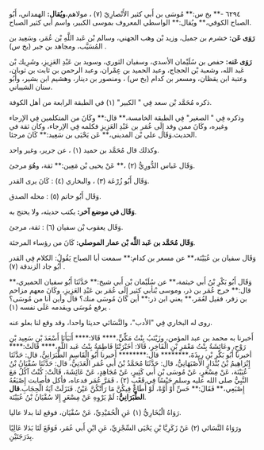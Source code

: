 ٦٢٩٤ -** بخ س:** مُوسَى بن أَبي كثير الأَنْصارِيّ (٧) ، مولاهم،**ويُقال:** الهمداني، أَبُو الصباح الكوفي،** ويُقال:** الواسطي المعروف بموسى الكبير، واسم أبي كثير الصباح.

**رَوَى عَن:** خشرم بن جميل، وزيد بْن وهب الجهني، وسالم بْن عَبد اللَّهِ بْن عُمَر، وسَعِيد بن المُسَيَّب، ومجاهد بن جبر (بخ س) .

**رَوَى عَنه:** حفص بن سُلَيْمان الأسدي، وسفيان الثوري، وسويد بن عَبْدِ العَزِيزِ، وشَرِيك بْن عَبد الله، وشعبة بْن الحجاج، وعبد الحميد بن عِمْران، وعبد الرحمن بن ثابت بن ثوبان، وعتبة ابن يقظان، ومسعر بن كدام (بخ س) ، ومنصور بن دينار، وهشيم ابن بشير، وأَبُو سنان الشيباني.

ذكره مُحَمَّد بْن سعد فِي " الكبير" (١) في الطبقة الرابعة من أهل الكوفة.

وذكره فِي " الصغير" فِي الطبقة الخامسة،** قال:** وكَانَ من المتكلمين فِي الإرجاء وغيره، وكَانَ ممن وفد إِلَى عُمَر بن عَبْدِ العَزِيزِ فكلمه فِي الإرجاء، وكان ثقة في الحديث.وَقَال علي بْن المديني،** عَن يَحْيَى بن سَعِيد:** كَانَ مرجئا.

وكذلك قال مُحَمَّد بن حميد (١) ، عن جرير، وغير واحد.

وَقَال عَباس الدُّورِيُّ (٢) ،** عَنْ يحيى بْن مَعِين:** ثقة، وهُوَ مرجئ.

وَقَال أَبُو زُرْعَة (٣) ، والبخاري (٤) : كَانَ يرى القدر.

وَقَال أَبُو حاتم (٥) : محله الصدق.

**وَقَال في موضع آخر:** يكتب حديثه، ولا يحتج به.

وَقَال يعقوب بْن سفيان (٦) : ثقة، مرجئ.

**وَقَال مُحَمَّد بن عَبد اللَّه بْن عمار الموصلي:** كَانَ من رؤساء المرجئة.

وَقَال سفيان بن عُيَيْنَة،** عن مسعر بن كدام:** سمعت أبا الصباح يَقُولُ: الكلام فِي القدر أَبُو جاد الزندقة (٧) .

وَقَال أَبُو بَكْرِ بْنُ أَبي خيثمة،** عن سُلَيْمان بْن أَبي شيخ:** حَدَّثَنَا أَبُو سفيان الحميري،** قال:** خرج عُمَر بن ذر، وموسى بْنأبي كثير إِلَى عُمَر بن عَبْدِ العَزِيزِ، وكَانَ معهم مزاحم بن زفر، فقيل لعُمَر،** يعني ابن ذر:** أين كَانَ مُوسَى منك؟ قال وأين أنا من مُوسَى؟ يرفع مُوسَى ويقدمه عَلَى نفسه (١) .

روى له البخاري فِي "الأدب"، والنَّسَائي حديثا واحدا، وقد وقع لنا بعلو عنه.

أَخبرنا به محمد بن عبد المؤمن، وزَيْنَبُ بِنْتُ مَكِّيٍّ،**** قَالا:**** أَنَبَأَنَا أَسْعَدَ بْنِ سَعِيد بْنِ رَوْحٍ، وعَائِشَةُ بِنْتُ مَعْمَرِ بْنِ الْفَاخِرِ، قَالا: أخَبْرَتْنَا فَاطِمَةُ بِنْتُ عَبد اللَّهِ،**** قَالَتْ:**** أخبرنا أَبُو بَكْرِ بْنِ رِيذَةَ،******** قال:******** أَخبرنا أَبُو الْقَاسِمِ الطَّبَرَانِيُّ، قال: حَدَّثَنَا إِبْرَاهِيمُ بْنُ بُنْدَارٍ الأَصْبَهَانِيُّ، قال: حَدَّثَنَا مُحَمَّدُ بْنُ أَبي عُمَر الْعَدَنِيُّ، قال: حَدَّثَنَا سُفْيَانُ بْنُ عُيَيْنَة، عَنْ مِسْعَرٍ، عَنْ مُوسَى بْنِ أَبي كَثِيرٍ، عَنْ مُجَاهِدٍ، عَنْ عَائِشَةَ، قَالَتْ: كُنْتُ آكُلُ مَعَ النَّبِيُّ صلى الله عليه وسلم حَيْسًا فِي قَعْبٍ (٢) ، فَمَرَّ عُمَر فدعاه، فأكل فأصابت إِصْبَعُهُ إِصْبَعِي،** فَقَالَ:** حَسِّ أَوْ أَوَّهْ، لَوْ أُطَاعُ فِيكُنَّ مَا رَأَتْكُنَّ عَيْنٌ. فَنَزَلَتْ آيَةُ الْحِجَابِ.**قال الطَّبَرَانِيُّ:** لَمْ يَرْوِهِ عَنْ مِسْعَرٍ إِلا سُفْيَانُ بْنُ عُيَيْنَة.

رَوَاهُ الْبُخَارِيُّ (١) عَنِ الْحُمَيْدِيِّ، عَنْ سُفْيَان، فوقع لنا بدلا عاليا.

ورَوَاهُ النَّسَائي (٢) عَنْ زَكَرِيَّا بْنِ يَحْيَى السِّجْزِيِّ، عَنِ ابْنِ أَبي عُمَر، فَوَقَعَ لَنَا بَدَلا عَالِيًا بِدَرَجَتَيْنِ.